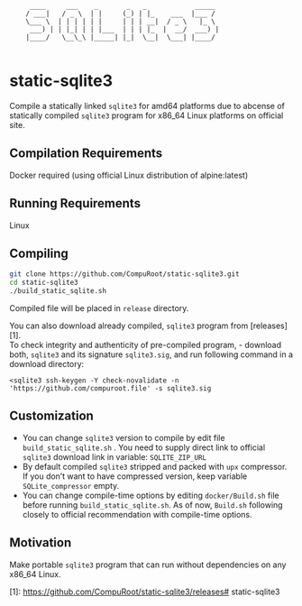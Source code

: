 ```
     ____     ___    _       _   _            _____
    / ___|   / _ \  | |     (_) | |_    ___  |___ /
    \___ \  | | | | | |     | | | __|  / _ \   |_ \
     ___) | | |_| | | |___  | | | |_  |  __/  ___) |
    |____/   \__\_\ |_____| |_|  \__|  \___| |____/
                                                    
```
# static-sqlite3

Compile a statically linked `sqlite3` for amd64 platforms due to abcense of statically compiled `sqlite3` program for x86_64 Linux platforms on official site.

## Compilation Requirements
Docker required (using official Linux distribution of alpine:latest)

## Running Requirements

Linux

## Compiling

```bash
git clone https://github.com/CompuRoot/static-sqlite3.git
cd static-sqlite3
./build_static_sqlite.sh
```
Compiled file will be placed in `release` directory.

You can also download already compiled, `sqlite3` program from [releases][1].<br>
To check integrity and authenticity of pre-compiled program, - download both, `sqlite3` and its signature `sqlite3.sig`,
and run following command in a download directory:
```
<sqlite3 ssh-keygen -Y check-novalidate -n 'https://github.com/compuroot.file' -s sqlite3.sig
```

## Customization

- You can change `sqlite3` version to compile by edit file `build_static_sqlite.sh` . You need to supply direct link to official `sqlite3` download link in variable: `SQLITE_ZIP_URL`
- By default compiled `sqlite3` stripped and packed with `upx` compressor. If you don’t want to have compressed version, keep variable `SQLite_compressor` empty.
- You can change compile-time options by editing `docker/Build.sh` file before running `build_static_sqlite.sh`. As of now, `Build.sh` following closely to official recommendation with compile-time options.

## Motivation
Make portable `sqlite3` program that can run without dependencies on any x86_64 Linux.


[1]: https://github.com/CompuRoot/static-sqlite3/releases# static-sqlite3
